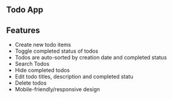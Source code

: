 Todo App
-

Features
-
* Create new todo items
* Toggle completed status of todos
* Todos are auto-sorted by creation date and completed status
* Search Todos
* Hide completed todos
* Edit todo titles, description and completed statu
* Delete todos
* Mobile-friendly/responsive design
